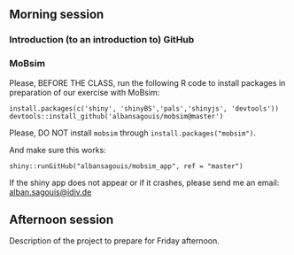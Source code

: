 ## Morning session

### Introduction (to an introduction to) GitHub

### MoBsim
Please, BEFORE THE CLASS, run the following R code to install packages in preparation of our exercise with MoBsim:
```
install.packages(c('shiny', 'shinyBS','pals','shinyjs', 'devtools'))
devtools::install_github('albansagouis/mobsim@master')
```
Please, DO NOT install `mobsim` through `install.packages("mobsim")`.

And make sure this works:
```
shiny::runGitHub("albansagouis/mobsim_app", ref = "master")
```
If the shiny app does not appear or if it crashes, please send me an email: alban.sagouis@idiv.de


## Afternoon session

Description of the project to prepare for Friday afternoon.
